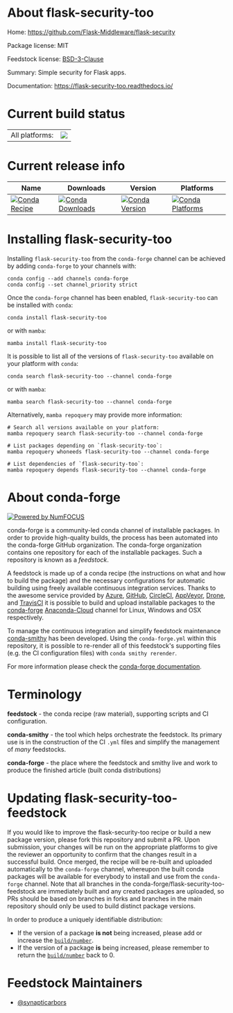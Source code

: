 About flask-security-too
========================

Home: https://github.com/Flask-Middleware/flask-security

Package license: MIT

Feedstock license: [BSD-3-Clause](https://github.com/conda-forge/flask-security-too-feedstock/blob/main/LICENSE.txt)

Summary: Simple security for Flask apps.

Documentation: https://flask-security-too.readthedocs.io/

Current build status
====================


<table><tr><td>All platforms:</td>
    <td>
      <a href="https://dev.azure.com/conda-forge/feedstock-builds/_build/latest?definitionId=10312&branchName=main">
        <img src="https://dev.azure.com/conda-forge/feedstock-builds/_apis/build/status/flask-security-too-feedstock?branchName=main">
      </a>
    </td>
  </tr>
</table>

Current release info
====================

| Name | Downloads | Version | Platforms |
| --- | --- | --- | --- |
| [![Conda Recipe](https://img.shields.io/badge/recipe-flask--security--too-green.svg)](https://anaconda.org/conda-forge/flask-security-too) | [![Conda Downloads](https://img.shields.io/conda/dn/conda-forge/flask-security-too.svg)](https://anaconda.org/conda-forge/flask-security-too) | [![Conda Version](https://img.shields.io/conda/vn/conda-forge/flask-security-too.svg)](https://anaconda.org/conda-forge/flask-security-too) | [![Conda Platforms](https://img.shields.io/conda/pn/conda-forge/flask-security-too.svg)](https://anaconda.org/conda-forge/flask-security-too) |

Installing flask-security-too
=============================

Installing `flask-security-too` from the `conda-forge` channel can be achieved by adding `conda-forge` to your channels with:

```
conda config --add channels conda-forge
conda config --set channel_priority strict
```

Once the `conda-forge` channel has been enabled, `flask-security-too` can be installed with `conda`:

```
conda install flask-security-too
```

or with `mamba`:

```
mamba install flask-security-too
```

It is possible to list all of the versions of `flask-security-too` available on your platform with `conda`:

```
conda search flask-security-too --channel conda-forge
```

or with `mamba`:

```
mamba search flask-security-too --channel conda-forge
```

Alternatively, `mamba repoquery` may provide more information:

```
# Search all versions available on your platform:
mamba repoquery search flask-security-too --channel conda-forge

# List packages depending on `flask-security-too`:
mamba repoquery whoneeds flask-security-too --channel conda-forge

# List dependencies of `flask-security-too`:
mamba repoquery depends flask-security-too --channel conda-forge
```


About conda-forge
=================

[![Powered by
NumFOCUS](https://img.shields.io/badge/powered%20by-NumFOCUS-orange.svg?style=flat&colorA=E1523D&colorB=007D8A)](https://numfocus.org)

conda-forge is a community-led conda channel of installable packages.
In order to provide high-quality builds, the process has been automated into the
conda-forge GitHub organization. The conda-forge organization contains one repository
for each of the installable packages. Such a repository is known as a *feedstock*.

A feedstock is made up of a conda recipe (the instructions on what and how to build
the package) and the necessary configurations for automatic building using freely
available continuous integration services. Thanks to the awesome service provided by
[Azure](https://azure.microsoft.com/en-us/services/devops/), [GitHub](https://github.com/),
[CircleCI](https://circleci.com/), [AppVeyor](https://www.appveyor.com/),
[Drone](https://cloud.drone.io/welcome), and [TravisCI](https://travis-ci.com/)
it is possible to build and upload installable packages to the
[conda-forge](https://anaconda.org/conda-forge) [Anaconda-Cloud](https://anaconda.org/)
channel for Linux, Windows and OSX respectively.

To manage the continuous integration and simplify feedstock maintenance
[conda-smithy](https://github.com/conda-forge/conda-smithy) has been developed.
Using the ``conda-forge.yml`` within this repository, it is possible to re-render all of
this feedstock's supporting files (e.g. the CI configuration files) with ``conda smithy rerender``.

For more information please check the [conda-forge documentation](https://conda-forge.org/docs/).

Terminology
===========

**feedstock** - the conda recipe (raw material), supporting scripts and CI configuration.

**conda-smithy** - the tool which helps orchestrate the feedstock.
                   Its primary use is in the construction of the CI ``.yml`` files
                   and simplify the management of *many* feedstocks.

**conda-forge** - the place where the feedstock and smithy live and work to
                  produce the finished article (built conda distributions)


Updating flask-security-too-feedstock
=====================================

If you would like to improve the flask-security-too recipe or build a new
package version, please fork this repository and submit a PR. Upon submission,
your changes will be run on the appropriate platforms to give the reviewer an
opportunity to confirm that the changes result in a successful build. Once
merged, the recipe will be re-built and uploaded automatically to the
`conda-forge` channel, whereupon the built conda packages will be available for
everybody to install and use from the `conda-forge` channel.
Note that all branches in the conda-forge/flask-security-too-feedstock are
immediately built and any created packages are uploaded, so PRs should be based
on branches in forks and branches in the main repository should only be used to
build distinct package versions.

In order to produce a uniquely identifiable distribution:
 * If the version of a package **is not** being increased, please add or increase
   the [``build/number``](https://docs.conda.io/projects/conda-build/en/latest/resources/define-metadata.html#build-number-and-string).
 * If the version of a package **is** being increased, please remember to return
   the [``build/number``](https://docs.conda.io/projects/conda-build/en/latest/resources/define-metadata.html#build-number-and-string)
   back to 0.

Feedstock Maintainers
=====================

* [@synapticarbors](https://github.com/synapticarbors/)

